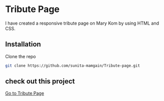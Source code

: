 # Tribute Page
I have created a responsive tribute page on Mary Kom by
using HTML and CSS.

## Installation

Clone the repo
   ```sh
   git clone https://github.com/sunita-mamgain/Tribute-page.git
   ```

## check out this project

[Go to Tribute Page](https://sunita-mamgain.github.io/Tribute-page/)

